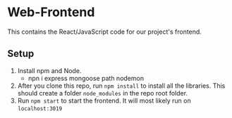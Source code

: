 # Web-Frontend

This contains the React/JavaScript code for our project's frontend.

## Setup

1. Install npm and Node.
    - npn i express mongoose path nodemon
2. After you clone this repo, run `npm install` to install all the libraries. This should create a folder `node_modules` in the repo root folder.
3. Run `npm start` to start the frontend. It will most likely run on `localhost:3019`
